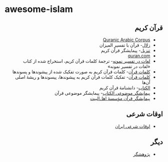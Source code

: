 # awesome-islam

<div dir=rtl>

## قرآن کریم
- [Quranic Arabic Corpus](http://corpus.quran.com/)
- [زلال](https://github.com/sobhe/zolal)- قرآن با تفسیر المیزان
- [تنزیل](http://tanzil.ir)- پیمایشگر قرآن کریم
- [quran.com](https://github.com/quran/quran.com-frontend)
- [لغات در تفسیر نمونه](https://github.com/khajavi/Quran-Words)- ترجمهٔ کلمات قرآن کریم، استخراج شده از کتاب «لغات در تفسیر نمونه»
- [کلمات قرآن](http://textmining.noorsoft.org/fa/News/View/89373/)- کلمات قرآن کریم به صورت تفکیک شده از پیشوندها و پسوندها
- [کلمات قرآن](http://textmining.noorsoft.org/fa/News/View/90350/)- تفکیک کلمات قرآن کریم به پیشوندها، پیسوندها و ریشهٔ اصلی آن‌ها
- [الکتاب](http://www.alketab.org/)- دانشنامهٔ قرآن کریم
- [پیمایشگر موضوعی الکتاب](http://rel.alketab.org/)- پیمایشگر موضوعی قرآن
- [پیمایشگر قرآن مؤسسهٔ اهل‌البیت](http://quran.ahlolbait.com/)

## اوقات شرعی
- [اوقات شرعی ایران](http://intime.ir/)

## دیگر
- [پژوهشگر](http://tahqiq.ir/)
